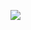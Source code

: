 [![](https://github-readme-stats.vercel.app/api?username=avhz)](https://github.com/anuraghazra/github-readme-stats)

